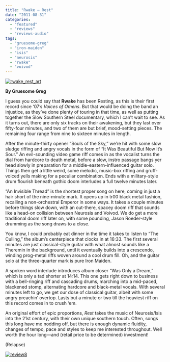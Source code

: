 ```yaml
---
title: "Rwake – Rest"
date: "2011-08-31"
categories: 
  - "featured"
  - "reviews"
  - "reviews-audio"
tags: 
  - "gruesome-greg"
  - "iron-maiden"
  - "isis"
  - "neurosis"
  - "rwake"
  - "voivod"
---
```


[![](http://www.hellbound.ca/wp-content/uploads/2011/08/rwake_rest_art.jpg "rwake_rest_art")](http://www.hellbound.ca/wp-content/uploads/2011/08/rwake_rest_art.jpg)

**By Gruesome Greg**

I guess you could say that **Rwake** has been Resting, as this is their first record since ‘07’s _Voices of Omens_. But that would be doing the band an injustice, as they’ve done plenty of touring in that time, as well as putting together the Slow Southern Steel documentary, which I can’t wait to see. As it turns out, there are only six tracks on their awakening, but they last over fifty-four minutes, and two of them are but brief, mood-setting pieces. The remaining four range from nine to sixteen minutes in length.

After the minute-thirty opener “Souls of the Sky,” we’re hit with some slow sludge riffing and angry vocals in the form of “It Was Beautiful But Now It’s Sour.” An evil-sounding video game riff comes in as the vocalist turns the dial from hardcore to death metal, before a slow, instro passage bangs yer head slowly in preparation for a middle-eastern-influenced guitar solo. Things then get a little weird, some melodic, music-box riffing and gruff-voiced yells making for a peculiar combination. Ends with a military-style drum flourish beneath gothic doom interludes a full twelve minutes later.

“An Invisible Thread” is the shortest proper song on here, coming in just a hair short of the nine-minute mark. It opens up in tr00 black metal fashion, recalling a non-orchestral Emperor in some ways. It takes a couple minutes before things slow down, with an out-there, spacey doom riff that sounds like a head-on collision between Neurosis and Voivod. We do get a more traditional doom riff later on, with some pounding, Jason Roeder-style drumming as the song draws to a close.

You know, I could probably eat dinner in the time it takes to listen to “The Culling,” the album’s centerpiece that clocks in at 16:33. The first several minutes are just classical-style guitar with what almost sounds like a Theremin in the background, until it eventually builds into a crescendo, winding prog-metal riffs woven around a cool drum fill. Oh, and the guitar solo at the three-quarter mark is pure Iron Maiden.

A spoken word interlude introduces album closer “Was Only a Dream,” which is only a tad shorter at 14:14. This one gets right down to business with a bell-ringing riff and cascading drums, marching into a mid-paced, blackened stomp, alternating hardcore and black-metal vocals. With several minutes left to go, we get our dose of classical guitar, albeit with some angry preachin’ overtop. Lasts but a minute or two till the heaviest riff on this record comes in to crush ‘em.

An original effort of epic proportions, _Rest_ takes the music of Neurosis/Isis into the 21st century, with their own unique southern touch. Often, songs this long have me nodding off, but there is enough dynamic fluidity, changes of tempo, pace and styles to keep me interested throughout. Well worth the hour long—and (retail price to be determined) investment!

(Relapse)

[![](http://www.hellbound.ca/wp-content/uploads/2009/07/review8.png "review8")](http://www.hellbound.ca/wp-content/uploads/2009/07/review8.png)
